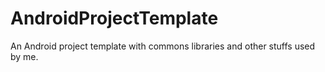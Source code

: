 # AndroidProjectTemplate
An Android project template with commons libraries and other stuffs used by me.
